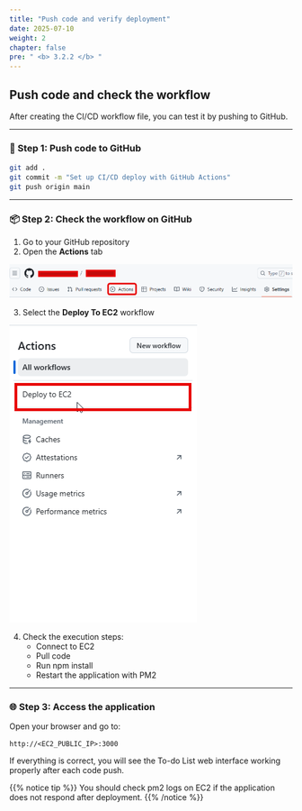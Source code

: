 ```yaml
---
title: "Push code and verify deployment"
date: 2025-07-10
weight: 2
chapter: false
pre: " <b> 3.2.2 </b> "
---
```


## Push code and check the workflow

After creating the CI/CD workflow file, you can test it by pushing to GitHub.

---

### 🚀 Step 1: Push code to GitHub

```bash
git add .
git commit -m "Set up CI/CD deploy with GitHub Actions"
git push origin main
```

---

### 📦 Step 2: Check the workflow on GitHub

1. Go to your GitHub repository
2. Open the **Actions** tab

![Act](/images/3.deploy/004-github-action.png)

3. Select the **Deploy To EC2** workflow

![Sec](/images/3.deploy/005-github-action.png)

4. Check the execution steps:
   - Connect to EC2
   - Pull code
   - Run npm install
   - Restart the application with PM2

---

### 🌐 Step 3: Access the application

Open your browser and go to:

```
http://<EC2_PUBLIC_IP>:3000
```

If everything is correct, you will see the To-do List web interface working properly after each code push.

{{% notice tip %}}
You should check pm2 logs on EC2 if the application does not respond after deployment.
{{% /notice %}}